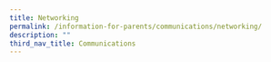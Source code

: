 ```yaml
---
title: Networking
permalink: /information-for-parents/communications/networking/
description: ""
third_nav_title: Communications
---
```

